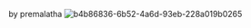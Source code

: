 by premalatha
![b4b86836-6b52-4a6d-93eb-228a019b0265](https://github.com/Gdawgoriginal/happy-birthday-pissasu/assets/132225056/26a97664-ce58-463e-9301-a5aa1a918321)
